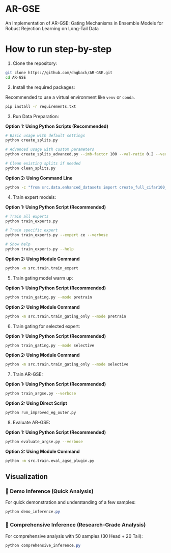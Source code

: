 # AR-GSE

An Implementation of AR-GSE: Gating Mechanisms in Ensemble Models  for Robust Rejection Learning on  Long-Tail Data


# How to run step-by-step

1. Clone the repository:

```bash
git clone https://github.com/dngback/AR-GSE.git
cd AR-GSE
```

2. Install the required packages:

Recommended to use a virtual environment like `venv` or `conda`. 

```bash
pip install -r requirements.txt
```

3. Run Data Preparation:

**Option 1: Using Python Scripts (Recommended)**
```bash
# Basic usage with default settings
python create_splits.py

# Advanced usage with custom parameters
python create_splits_advanced.py --imb-factor 100 --val-ratio 0.2 --verbose

# Clean existing splits if needed
python clean_splits.py
```

**Option 2: Using Command Line**
```bash
python -c "from src.data.enhanced_datasets import create_full_cifar100_lt_splits; create_full_cifar100_lt_splits()"
```

4. Train expert models:

**Option 1: Using Python Script (Recommended)**
```bash
# Train all experts
python train_experts.py

# Train specific expert
python train_experts.py --expert ce --verbose

# Show help
python train_experts.py --help
```

**Option 2: Using Module Command**
```bash
python -m src.train.train_expert
```

5. Train gating model warm up:

**Option 1: Using Python Script (Recommended)**
```bash
python train_gating.py --mode pretrain
```

**Option 2: Using Module Command**
```bash
python -m src.train.train_gating_only --mode pretrain
```

6. Train gating for selected expert:

**Option 1: Using Python Script (Recommended)**
```bash
python train_gating.py --mode selective
```

**Option 2: Using Module Command**
```bash
python -m src.train.train_gating_only --mode selective
```

7. Train AR-GSE:

**Option 1: Using Python Script (Recommended)**
```bash
python train_argse.py --verbose
```

**Option 2: Using Direct Script**
```bash
python run_improved_eg_outer.py
```

8. Evaluate AR-GSE:

**Option 1: Using Python Script (Recommended)**
```bash
python evaluate_argse.py --verbose
```

**Option 2: Using Module Command**
```bash
python -m src.train.eval_agse_plugin.py
```

## Visualization

### 🎯 Demo Inference (Quick Analysis)
For quick demonstration and understanding of a few samples:

```powershell
python demo_inference.py
```

### 🚀 Comprehensive Inference (Research-Grade Analysis)
For comprehensive analysis with 50 samples (30 Head + 20 Tail):

```powershell
python comprehensive_inference.py
```